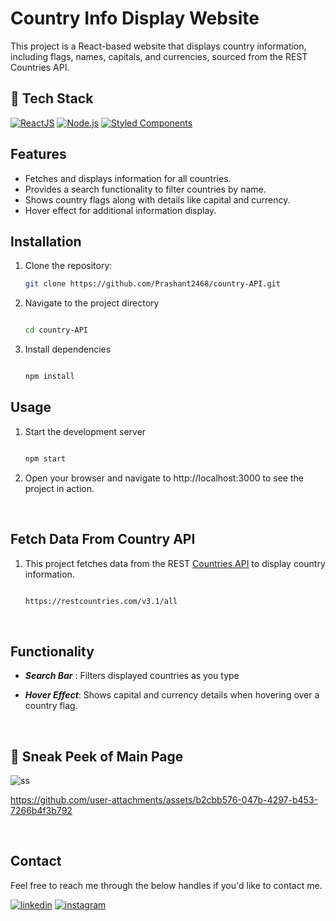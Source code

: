 # Country Info Display Website

This project is a React-based website that displays country information, including flags, names, capitals, and currencies, sourced from the REST Countries API.


## 📌 Tech Stack
[![ReactJS](https://img.shields.io/badge/react-%2320232a.svg?&style=for-the-badge&logo=react&logoColor=%2361DAFB)](https://reactjs.org/)
[![Node.js](https://img.shields.io/badge/node.js-339933?style=for-the-badge&logo=nodedotjs&logoColor=white)](https://nodejs.org/)
[![Styled Components](https://img.shields.io/badge/styled--components-DB7093?style=for-the-badge&logo=styled-components&logoColor=white)](https://styled-components.com/)

## Features

- Fetches and displays information for all countries.
- Provides a search functionality to filter countries by name.
- Shows country flags along with details like capital and currency.
- Hover effect for additional information display.

## Installation

1. Clone the repository:
   ```bash
   git clone https://github.com/Prashant2468/country-API.git

2. Navigate to the project directory
   ```bash
   
   cd country-API

3. Install dependencies
   ```bash
   
   npm install

## Usage

1. Start the development server
   ```bash
   
   npm start
   
2. Open your browser and navigate to http://localhost:3000 to see the project in action.

<br/>

## Fetch Data From Country API

1. This project fetches data from the REST [Countries API](https://restcountries.com/v3.1/all) to display country information.  
   ```bash
   
   https://restcountries.com/v3.1/all

<br/>

## Functionality

 * ***Search Bar*** : Filters displayed countries as you type
   
 * ***Hover Effect***: Shows capital and currency details when hovering over a country flag.

<br/>

## 📌 Sneak Peek of Main Page

![ss](https://github.com/Prashant2468/CountryList/blob/main/public/country_img.png)


https://github.com/user-attachments/assets/b2cbb576-047b-4297-b453-7266b4f3b792



<br/>

## Contact

Feel free to reach me through the below handles if you'd like to contact me.

[![linkedin](https://img.shields.io/badge/LinkedIn-0077B5?style=for-the-badge&logo=linkedin&logoColor=white)](linkedin.com/in/i-am-patil-prashant)
[![instagram](https://img.shields.io/badge/Instagram-E4405F?style=for-the-badge&logo=instagram&logoColor=white)](https://www.instagram.com/mr_prashant82/)









